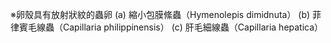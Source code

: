 ※卵殼具有放射狀紋的蟲卵 
(a) 縮小包膜絛蟲（Hymenolepis dimidnuta） 
(b) 菲律賓毛線蟲（Capillaria philippinensis） 
(c) 肝毛細線蟲（Capillaria hepatica） 
